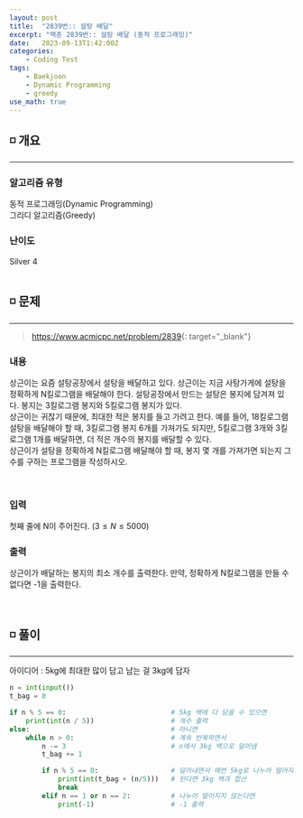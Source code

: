```yaml
---
layout: post
title:  "2839번:: 설탕 배달"
excerpt: "백준 2839번:: 설탕 배달 (동적 프로그래밍)"
date:   2023-09-13T1:42:00Z
categories:
    - Coding Test
tags:
    - Baekjoon
    - Dynamic Programming
    - greedy
use_math: true
---
```


## ◽ 개요
---
### 알고리즘 유형
동적 프로그래밍(Dynamic Programming)  
그리디 알고리즘(Greedy)  


### 난이도
Silver 4
<br/><br/>

## ◽ 문제
---
> <https://www.acmicpc.net/problem/2839>{: target="_blank"}

### 내용
상근이는 요즘 설탕공장에서 설탕을 배달하고 있다. 상근이는 지금 사탕가게에 설탕을 정확하게 N킬로그램을 배달해야 한다. 설탕공장에서 만드는 설탕은 봉지에 담겨져 있다. 봉지는 3킬로그램 봉지와 5킬로그램 봉지가 있다.  
상근이는 귀찮기 때문에, 최대한 적은 봉지를 들고 가려고 한다. 예를 들어, 18킬로그램 설탕을 배달해야 할 때, 3킬로그램 봉지 6개를 가져가도 되지만, 5킬로그램 3개와 3킬로그램 1개를 배달하면, 더 적은 개수의 봉지를 배달할 수 있다.  
상근이가 설탕을 정확하게 N킬로그램 배달해야 할 때, 봉지 몇 개를 가져가면 되는지 그 수를 구하는 프로그램을 작성하시오.  

<br/>

### 입력
첫째 줄에 N이 주어진다. $(3 ≤ N ≤ 5000)$

### 출력
상근이가 배달하는 봉지의 최소 개수를 출력한다. 만약, 정확하게 N킬로그램을 만들 수 없다면 -1을 출력한다.
<br/><br/><br/>

## ◽ 풀이
---

아이디어 : 5kg에 최대한 많이 담고 남는 걸 3kg에 담자  

```python
n = int(input())
t_bag = 0

if n % 5 == 0:                          # 5kg 백에 다 담을 수 있으면
    print(int(n / 5))                   # 개수 출력
else:                                   # 아니면
    while n > 0:                        # 계속 반복하면서
        n -= 3                          # n에서 3kg 백으로 덜어냄
        t_bag += 1

        if n % 5 == 0:                  # 덜어내면서 매번 5kg로 나누어 떨어지는지 확인
            print(int(t_bag + (n/5)))   # 된다면 3kg 백과 합산
            break
        elif n == 1 or n == 2:          # 나누어 떨어지지 않는다면
            print(-1)                   # -1 출력
```

